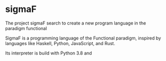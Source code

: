 # sigmaF
The project sigmaF search to create a new program language in the paradigm functional

SigmaF is a programming language of the Functional paradigm, inspired by languages like Haskell, Python, JavaScript, and Rust.

Its interpreter is build with Python 3.8 and 